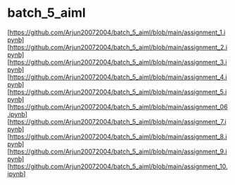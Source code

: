 # batch_5_aiml
[https://github.com/Arjun20072004/batch_5_aiml/blob/main/assignment_1.ipynb]
[https://github.com/Arjun20072004/batch_5_aiml/blob/main/assignment_2.ipynb]
[https://github.com/Arjun20072004/batch_5_aiml/blob/main/assignment_3.ipynb]
[https://github.com/Arjun20072004/batch_5_aiml/blob/main/assignment_4.ipynb]
[https://github.com/Arjun20072004/batch_5_aiml/blob/main/assignment_5.ipynb]
[https://github.com/Arjun20072004/batch_5_aiml/blob/main/assignment_06.ipynb]
[https://github.com/Arjun20072004/batch_5_aiml/blob/main/assignment_7.ipynb]
[https://github.com/Arjun20072004/batch_5_aiml/blob/main/assignment_8.ipynb]
[https://github.com/Arjun20072004/batch_5_aiml/blob/main/assignment_9.ipynb]
[https://github.com/Arjun20072004/batch_5_aiml/blob/main/assignment_10.ipynb]
